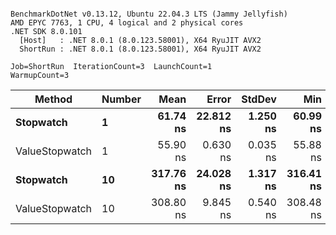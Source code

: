```

BenchmarkDotNet v0.13.12, Ubuntu 22.04.3 LTS (Jammy Jellyfish)
AMD EPYC 7763, 1 CPU, 4 logical and 2 physical cores
.NET SDK 8.0.101
  [Host]   : .NET 8.0.1 (8.0.123.58001), X64 RyuJIT AVX2
  ShortRun : .NET 8.0.1 (8.0.123.58001), X64 RyuJIT AVX2

Job=ShortRun  IterationCount=3  LaunchCount=1  
WarmupCount=3  

```
| Method         | Number | Mean      | Error     | StdDev   | Min       | Max       | Gen0   | Allocated |
|--------------- |------- |----------:|----------:|---------:|----------:|----------:|-------:|----------:|
| **Stopwatch**      | **1**      |  **61.74 ns** | **22.812 ns** | **1.250 ns** |  **60.99 ns** |  **63.18 ns** | **0.0005** |      **40 B** |
| ValueStopwatch | 1      |  55.90 ns |  0.630 ns | 0.035 ns |  55.88 ns |  55.94 ns |      - |         - |
| **Stopwatch**      | **10**     | **317.76 ns** | **24.028 ns** | **1.317 ns** | **316.41 ns** | **319.04 ns** | **0.0005** |      **40 B** |
| ValueStopwatch | 10     | 308.80 ns |  9.845 ns | 0.540 ns | 308.48 ns | 309.43 ns |      - |         - |
